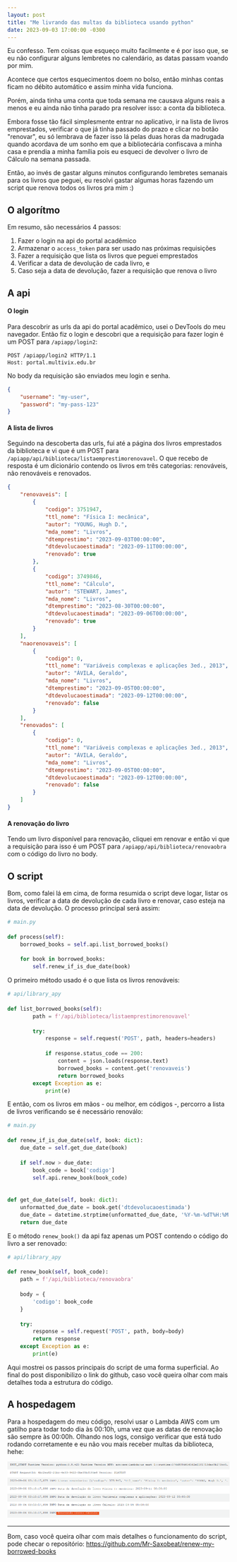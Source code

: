 ```yaml
---
layout: post
title: "Me livrando das multas da biblioteca usando python"
date: 2023-09-03 17:00:00 -0300
---
```

Eu confesso. Tem coisas que esqueço muito facilmente e é por isso que, se eu não configurar alguns lembretes no calendário, as datas passam voando por mim.

Acontece que certos esquecimentos doem no bolso, então minhas contas ficam no débito automático e assim minha vida funciona.

Porém, ainda tinha uma conta que toda semana me causava alguns reais a menos e eu ainda não tinha parado pra resolver isso: a conta da biblioteca.

Embora fosse tão fácil simplesmente entrar no aplicativo, ir na lista de livros emprestados, verificar o que já tinha passado do prazo e clicar no botão "renovar", eu só lembrava de fazer isso lá pelas duas horas da madrugada quando acordava de um sonho em que a bibliotecária confiscava a minha casa e prendia a minha família pois eu esqueci de devolver o livro de Cálculo na semana passada.

Então, ao invés de gastar alguns minutos configurando lembretes semanais para os livros que peguei, eu resolvi gastar algumas horas fazendo um script que renova todos os livros pra mim :)

## O algorítmo

Em resumo, são necessários 4 passos:

1. Fazer o login na api do portal acadêmico
2. Armazenar o `access_token` para ser usado nas próximas requisições
3. Fazer a requisição que lista os livros que peguei emprestados
4. Verificar a data de devolução de cada livro, e
5. Caso seja a data de devolução, fazer a requisição que renova o livro


## A api

#### O login

Para descobrir as urls da api do portal acadêmico, usei o DevTools do meu navegador. Então fiz o login e descobri que a requisição para fazer login é um POST para `/apiapp/login2`:

```
POST /apiapp/login2 HTTP/1.1
Host: portal.multivix.edu.br
```
No body da requisição são enviados meu login e senha.

```json
{
	"username": "my-user",
	"password": "my-pass-123"
}
```

#### A lista de livros

Seguindo na descoberta das urls, fui até a página dos livros emprestados da biblioteca e vi que é um POST para `/apiapp/api/biblioteca/listaemprestimorenovavel`. O que recebo de resposta é um dicionário contendo os livros em três categorias: renováveis, não renováveis e renovados.

```json
{
	"renovaveis": [
		{
			"codigo": 3751947,
			"ttl_nome": "Física I: mecânica",
			"autor": "YOUNG, Hugh D.",
			"mda_nome": "Livros",
			"dtemprestimo": "2023-09-03T00:00:00",
			"dtdevolucaoestimada": "2023-09-11T00:00:00",
			"renovado": true
		},
		{
			"codigo": 3749846,
			"ttl_nome": "Cálculo",
			"autor": "STEWART, James",
			"mda_nome": "Livros",
			"dtemprestimo": "2023-08-30T00:00:00",
			"dtdevolucaoestimada": "2023-09-06T00:00:00",
			"renovado": true
		}
	],
	"naorenovaveis": [
		{
			"codigo": 0,
			"ttl_nome": "Variáveis complexas e aplicações 3ed., 2013",
			"autor": "ÁVILA, Geraldo",
			"mda_nome": "Livros",
			"dtemprestimo": "2023-09-05T00:00:00",
			"dtdevolucaoestimada": "2023-09-12T00:00:00",
			"renovado": false
		}
	],
	"renovados": [
		{
			"codigo": 0,
			"ttl_nome": "Variáveis complexas e aplicações 3ed., 2013",
			"autor": "ÁVILA, Geraldo",
			"mda_nome": "Livros",
			"dtemprestimo": "2023-09-05T00:00:00",
			"dtdevolucaoestimada": "2023-09-12T00:00:00",
			"renovado": false
		}
	]
}
```

#### A renovação do livro

Tendo um livro disponível para renovação, cliquei em renovar e então vi que a requisição para isso é um POST para `/apiapp/api/biblioteca/renovaobra` com o código do livro no body.


## O script

Bom, como falei lá em cima, de forma resumida o script deve logar, listar os livros, verificar a data de devolução de cada livro e renovar, caso esteja na data de devolução. O processo principal será assim:

```python
# main.py

def process(self):
	borrowed_books = self.api.list_borrowed_books()

	for book in borrowed_books:
		self.renew_if_is_due_date(book)
```

O primeiro método usado é o que lista os livros renováveis:

```python
# api/library_apy

def list_borrowed_books(self):
        path = f'/api/biblioteca/listaemprestimorenovavel'

        try:
            response = self.request('POST', path, headers=headers)

            if response.status_code == 200:
                content = json.loads(response.text)
                borrowed_books = content.get('renovaveis')
                return borrowed_books
        except Exception as e:
            print(e)
```

E então, com os livros em mãos - ou melhor, em códigos -, percorro a lista de livros verificando se é necessário renoválo:

```python
# main.py

def renew_if_is_due_date(self, book: dict):
	due_date = self.get_due_date(book)

	if self.now > due_date:
		book_code = book['codigo']
		self.api.renew_book(book_code)


def get_due_date(self, book: dict):
	unformatted_due_date = book.get('dtdevolucaoestimada')
	due_date = datetime.strptime(unformatted_due_date, '%Y-%m-%dT%H:%M:%S')
	return due_date
```

E o método `renew_book()` da api faz apenas um POST contendo o código do livro a ser renovado:

```python
# api/library_apy

def renew_book(self, book_code):
	path = f'/api/biblioteca/renovaobra'

	body = {
		'codigo': book_code
	}

	try:
		response = self.request('POST', path, body=body)
		return response
	except Exception as e:
		print(e)
```

Aqui mostrei os passos principais do script de uma forma superficial. Ao final do post disponibilizo o link do github, caso você queira olhar com mais detalhes toda a estrutura do código.

## A hospedagem

Para a hospedagem do meu código, resolvi usar o Lambda AWS com um gatilho para todar todo dia às 00:10h, uma vez que as datas de renovação são sempre às 00:00h.
Olhando nos logs, consigo verificar que está tudo rodando corretamente e eu não vou mais receber multas da biblioteca, hehe:

![Logs do script rodando e renovando o livro de Cálculo](imgs/log-cloug-watch.png)


---------------------

Bom, caso você queira olhar com mais detalhes o funcionamento do script, pode checar o repositório: https://github.com/Mr-Saxobeat/renew-my-borrowed-books